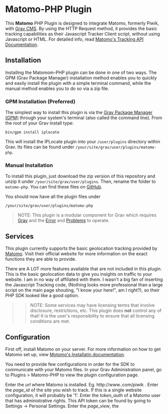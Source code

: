 # Matomo-PHP Plugin

This **Matomo** PHP Plugin is designed to integrate Matomo, formerly Piwik, with [Grav CMS](http://github.com/getgrav/grav). By using the HTTP Request method, it provides the basic tracking capabilities as their Javascript Tracker Client script, without using Javascript or HTML. For detailed info, read [Matomo's Tracking API Documentation](https://matomo.org/docs/tracking-api).


## Installation

Installing the Matomom-PHP plugin can be done in one of two ways. The GPM (Grav Package Manager) installation method enables you to quickly and easily install the plugin with a simple terminal command, while the manual method enables you to do so via a zip file.

### GPM Installation (Preferred)

The simplest way to install this plugin is via the [Grav Package Manager (GPM)](http://learn.getgrav.org/advanced/grav-gpm) through your system's terminal (also called the command line).  From the root of your Grav install type:

    bin/gpm install iplocate

This will install the IPLocate plugin into your `/user/plugins` directory within Grav. Its files can be found under `/your/site/grav/user/plugins/matomo-php`.

### Manual Installation

To install this plugin, just download the zip version of this repository and unzip it under `/your/site/grav/user/plugins`. Then, rename the folder to `matomo-php`. You can find these files on [GitHub](https://github.com/c0v3rt0p/grav-plugin-matomo-php).

You should now have all the plugin files under

    /your/site/grav/user/plugins/matomo-php

> NOTE: This plugin is a modular component for Grav which requires [Grav](http://github.com/getgrav/grav) and the [Error](https://github.com/getgrav/grav-plugin-error) and [Problems](https://github.com/getgrav/grav-plugin-problems) to operate.

## Services

This plugin currently supports the basic geolocation tracking provided by [Matomo](https://matomo.org/). Visit their official website for more information on the exact functions they are able to provide.

There are A LOT more features available that are not included in this plugin. This is the basic geolocation data to give you insights on traffic to your website.
I am in no way of affiliated with them. I wasn't a big fan of inserting the Javascript Tracking code, (Nothing looks more professional than a large script on the main page shouting, "I know your here!", am I right?), so their PHP SDK looked like a good option.

>> NOTE: Some services may have licensing terms that involve disclosure, restrictions, etc. This plugin does **not** control any of that! It is the user's responsibility to ensure that all licensing conditions are met.

## Configuration
First off, install Matomo on your server. For more information on how to get Matomo set up, view [Motomo's Installatin documentation](https://matomo.org/docs/installation/).

You need to provide few configurations in order for the SDK to communicate with your Matomo files. In your Grav Administration panel, go to Plugins > Matomo-PHP to view the plugin configuration page.

Enter the *url* where Matomo is installed. Eg. http://www.<yourdomain>.com/piwik .
Enter the *page_id* of the site you wish to track. If this is a single website configuration, it will probably be '1'.
Enter the *token_auth* of a Matomo user that has administrative rights. This API token can be found by going to Settings -> Personal Settings.
Enter the *page_view*, the <Title> of your site.

For more information how to get application set up, see the [Facebook Developers documentation](https://developers.facebook.com/).

## Config Defaults

If you need to override some plugin default values, copy `matomo-php.yaml` from the `plugins/matomo-php` folder to your `config/plugins` folder.

This plugin is enabled by default.
```
enabled: true
```
  - `enabled` is used to enable/disable the plugin. There is no way to selectively enable this plugin. Either it is on or off.

# Additional Information

There is a lot more you can customize. I am fairly new to all aspects of Grav, and web development for that matter, so all input on improvements would be greatly appreciated. If you wish to add additional calls to the SDK, by all means, feel free to modify the php files and create your own plugin. I am open to all suggestions, and have merely created this plugin to fill an immediate need.

